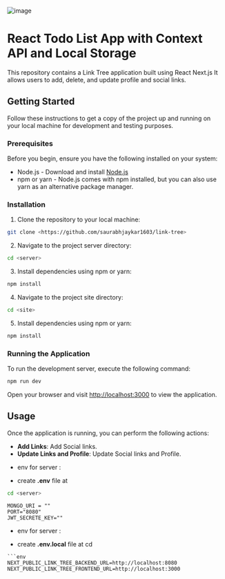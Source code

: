 ![image](https://github.com/saurabhjaykar1603/link-tree/assets/124028591/5fa0b740-2867-4b12-a679-873bd750843b)

# React Todo List App with Context API and Local Storage

This repository contains a Link Tree application built using React Next.js  It allows users to add, delete, and update profile and social links.

## Getting Started

Follow these instructions to get a copy of the project up and running on your local machine for development and testing purposes.

### Prerequisites

Before you begin, ensure you have the following installed on your system:

- Node.js - Download and install [Node.js](https://nodejs.org/en/download/)
- npm or yarn - Node.js comes with npm installed, but you can also use yarn as an alternative package manager. 
### Installation

1. Clone the repository to your local machine:

```bash
git clone <https://github.com/saurabhjaykar1603/link-tree>
```

2. Navigate to the  project server directory:

```bash
cd <server>
```

3. Install dependencies using npm or yarn:

```bash
npm install
```
4. Navigate to the  project site directory:

```bash
cd <site>
```

5. Install dependencies using npm or yarn:

```bash
npm install
```


### Running the Application

To run the development server, execute the following command:

```bash
npm run dev
```


Open your browser and visit [http://localhost:3000](http://localhost:3000) to view the application.

## Usage

Once the application is running, you can perform the following actions:

- **Add Links**: Add Social links.
- **Update Links and Profile**: Update Social links and Profile.

* env for server :
- create **.env** file at
```bash
cd <server>
```
```env
MONGO_URI = ""
PORT="8080"
JWT_SECRETE_KEY=""
```

* env for server :
- create **.env.local** file at
cd <site>
```
```env
NEXT_PUBLIC_LINK_TREE_BACKEND_URL=http://localhost:8080
NEXT_PUBLIC_LINK_TREE_FRONTEND_URL=http://localhost:3000
```
